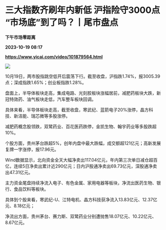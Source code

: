 # 三大指数齐刷年内新低 沪指险守3000点 “市场底”到了吗？丨尾市盘点
**下午市场零距离**

**2023-10-19 08:17**

**https://www.yicai.com/video/101879564.html**

![](http://imgcdn.yicai.com/vms-new/2023/10/458b2374-dce2-4274-ade5-b9597f481f8f.png) 

10月19日，两市股指跳空低开后震荡下行。截至收盘，沪指跌1.74%，报3005.39点；深成指跌1.65%；创业板指跌1.28%。

盘面上，半导体板块走高，集成电路、光刻胶板块涨幅居前，减肥药板块大跌，新冠特效药、油气板块走低，汽车整车板块回调。

具体来看，半导体板块走高，截至收盘，寒武纪、蓝箭电子20%涨停，晶方科技、新洁能、瑞芯微等多股涨停。

减肥药概念股领跌，双鹭药业、百花医药跌停，金凯生物、翰宇药业等多股跌超10%。

个股方面，贵州茅台跌超5%，创年内盘中最大跌幅，成交额超121亿元；高新发展复牌一字涨停，报17.96元。

Wind数据显示，北向资金全天大幅净卖出117.04亿元，年内第三次单日减仓超百亿，连续5日净卖出累计近290亿元；日内沪股通净卖出69.73亿元，深股通净卖出47.31亿元。

主力资金尾盘持续净流入电子、有色金属、家用电器等板块，净流出医药生物、银行、食品饮料等板块。

具体到个股来看，寒武纪-U、江特电机、晶方科技获净流入13.83亿元、12.37亿元、8.18亿元；

净流出方面，贵州茅台、赛力斯、双鹭药业分别遭抛售18.07亿元、10.22亿元、8.67亿元。
